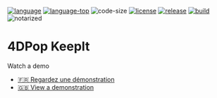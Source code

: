 [code-shield]: https://img.shields.io/static/v1?label=language&message=4d&color=blue
[code-url]: https://developer.4d.com/
[license-url]: LICENSE
[notarized]: https://img.shields.io/badge/notarized-blue

[code-top]: https://img.shields.io/github/languages/top/vdelachaux/4DPop-KeepIt.svg
[code-size]: https://img.shields.io/github/languages/code-size/vdelachaux/4DPop-KeepIt.svg
[release-shield]: https://img.shields.io/github/v/release/vdelachaux/4DPop-KeepIt?include_prereleases
[release-url]: https://github.com/vdelachaux/4DPop-KeepIt/releases/latest
[license-shield]: https://img.shields.io/github/license/vdelachaux/4DPop-KeepIt
[build-shield]: https://github.com/vdelachaux/4DPop-KeepIt/actions/workflows/build.yml/badge.svg
[build-url]: https://github.com/vdelachaux/4DPop-KeepIt/actions/workflows/build.yml

[![language][code-shield]][code-url]
[![language-top][code-top]][code-url]
![code-size][code-size]
[![license][license-shield]][license-url]
[![release][release-shield]][release-url]
[![build][build-shield]][license-url]
![notarized][notarized]

# 4DPop KeepIt

Watch a demo
* [🇫🇷 Regardez une démonstration](https://vimeo.com/17368785)
* [🇬🇧 View a demonstration](https://vimeo.com/17368771)
